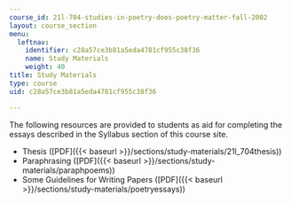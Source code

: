 ```yaml
---
course_id: 21l-704-studies-in-poetry-does-poetry-matter-fall-2002
layout: course_section
menu:
  leftnav:
    identifier: c28a57ce3b81a5eda4781cf955c38f36
    name: Study Materials
    weight: 40
title: Study Materials
type: course
uid: c28a57ce3b81a5eda4781cf955c38f36

---
```


The following resources are provided to students as aid for completing the essays described in the Syllabus section of this course site.

*   Thesis ([PDF]({{< baseurl >}}/sections/study-materials/21l_704thesis))
*   Paraphrasing ([PDF]({{< baseurl >}}/sections/study-materials/paraphpoems))
*   Some Guidelines for Writing Papers ([PDF]({{< baseurl >}}/sections/study-materials/poetryessays))